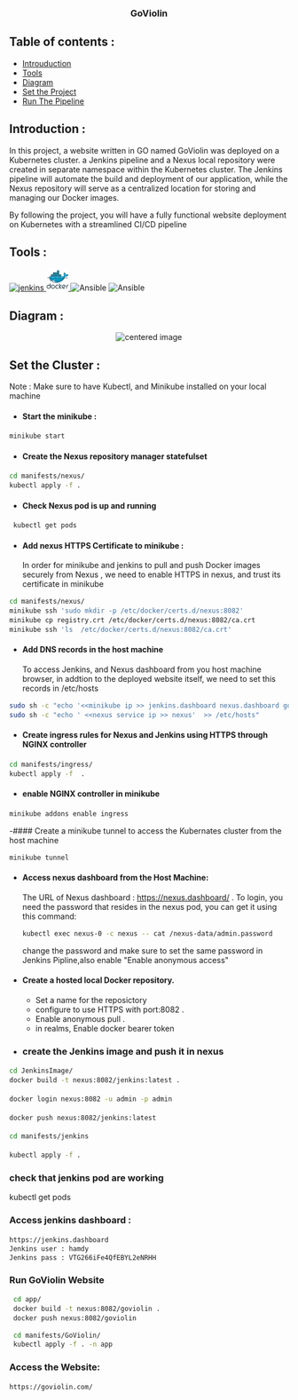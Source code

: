 
<h3 align="center">GoViolin</h3>

## Table of contents :
- [Introuduction](#introduction-)
- [Tools](#tools-)
- [Diagram](#diagram-)
- [Set the Project](#set-the-cluster-)
- [Run The Pipeline](#run-the-piplinr)

## Introduction : 

In this project, a website written in GO named GoViolin was deployed on a Kubernetes cluster. a Jenkins pipeline and a Nexus local repository were created in separate namespace within the Kubernetes cluster. The Jenkins pipeline will automate the build and deployment of our application, while the Nexus repository will serve as a centralized location for storing and managing our Docker images.

By following the project, you will have a fully functional website deployment on Kubernetes with a streamlined CI/CD pipeline

## Tools : 
<a href="https://www.jenkins.io" target="_blank" rel="noreferrer"> <img src="https://www.vectorlogo.zone/logos/jenkins/jenkins-icon.svg" alt="jenkins" width="40" height="40"/> </a> <a href="https://www.docker.com/" target="_blank" rel="noreferrer"> <img src="https://raw.githubusercontent.com/devicons/devicon/master/icons/docker/docker-original-wordmark.svg" alt="docker" width="40" height="40"/> </a>
<a><img src="https://assets-global.website-files.com/5f10ed4c0ebf7221fb5661a5/5f2af61146c55b6e172fa5b3_NexusRepo_Icon.png" alt="Ansible" width="40" height="40"/> </a>
<a><img src="https://juststickers.in/wp-content/uploads/2018/11/kubernetes-wordmark.png" alt="Ansible" width="40" height="40"/> </a>

## Diagram : 
 <p align="center">
<img  src="https://user-images.githubusercontent.com/69608603/229376532-55c408a4-9d1b-4eed-ade4-d8d201b7ffab.png" alt="centered image" >
</p>
 

## Set the Cluster : 
Note : Make sure to have Kubectl,</b> and Minikube installed on your local machine 

- #### Start the minikube : 
```bash
minikube start
```

- #### Create the Nexus repository manager statefulset
```bash
cd manifests/nexus/
kubectl apply -f .
```
- #### Check Nexus pod is up and running
```bash
 kubectl get pods
```
- #### Add nexus HTTPS Certificate to minikube :
     In order for minikube and jenkins to pull and push Docker images securely from Nexus , we need to enable HTTPS in nexus, and trust its certificate in minikube 
```bash
cd manifests/nexus/
minikube ssh 'sudo mkdir -p /etc/docker/certs.d/nexus:8082'
minikube cp registry.crt /etc/docker/certs.d/nexus:8082/ca.crt
minikube ssh 'ls  /etc/docker/certs.d/nexus:8082/ca.crt'
```
- #### Add DNS records in the host machine 
     To access Jenkins, and Nexus dashboard from you host machine browser, in addtion to the deployed website itself, we need to set this records in /etc/hosts
```bash
sudo sh -c "echo '<<minikube ip >> jenkins.dashboard nexus.dashboard goviolin.com  ' >> /etc/hosts"
sudo sh -c "echo ' <<nexus service ip >> nexus'  >> /etc/hosts"
```
- #### Create ingress rules for Nexus and Jenkins using HTTPS through NGINX controller
```bash
cd manifests/ingress/
kubectl apply -f  .
```
- #### enable NGINX controller in minikube
```bash
minikube addons enable ingress
```
-#### Create a minikube tunnel to access the Kubernates cluster from the host machine
```bash
minikube tunnel
```
- #### Access nexus dashboard from the Host Machine: 
  The URL of Nexus dashboard : https://nexus.dashboard/ . 
  To login, you need the password that resides in the nexus pod, you can get it using this command:
  ```bash
  kubectl exec nexus-0 -c nexus -- cat /nexus-data/admin.password
  ```
  change the password and make sure to set the same password in Jenkins Pipline,also enable "Enable anonymous access"

- #### Create a hosted local Docker repository.
  - Set a name for the reposictory 
  -  configure to use HTTPS with port:8082 .
  - Enable anonymous pull . 
  - in realms,  Enable docker bearer token

- ### create the Jenkins image and push it in nexus
```bash
cd JenkinsImage/
docker build -t nexus:8082/jenkins:latest .

docker login nexus:8082 -u admin -p admin

docker push nexus:8082/jenkins:latest

cd manifests/jenkins

kubectl apply -f .
```
### check that jenkins pod are working
kubectl  get pods

### Access jenkins dashboard :
    https://jenkins.dashboard
    Jenkins user : hamdy
    Jenkins pass : VTG266iFe4QfEBYL2eNRHH

### Run GoViolin Website
```bash
 cd app/
 docker build -t nexus:8082/goviolin .
 docker push nexus:8082/goviolin
```
```bash
 cd manifests/GoViolin/
 kubectl apply -f . -n app
```
### Access the Website:
    https://goviolin.com/























